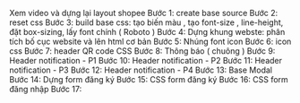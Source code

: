 Xem video và dựng lại layout shopee
Bước  1: create base source
Bước  2: reset css
Bước  3: build base css: tạo biến màu , tạo font-size , line-height, đặt box-sizing, lấy font chính ( Roboto )
Bước  4: Dựng khung webste: phân tích bố cục website và lên html cơ bản
Bước  5: Nhúng font icon
Bước  6: icon css
Bước  7: header QR code CSS
Bước  8: Thông báo ( chuông )
Bước  9: Header notification - P1
Bước 10: Header notification - P2
Bước 11: Header notification - P3
Bước 12: Header notification - P4
Bước 13: Base Modal
Bước 14: Dựng form đăng ký
Bước 15: CSS form đăng ký
Bước 16: CSS form đăng nhập
Bước 17: 